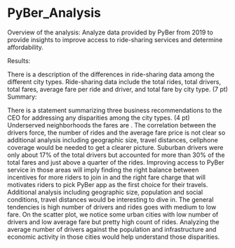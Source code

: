 # PyBer_Analysis
Overview of the analysis: Analyze data provided by PyBer from 2019 to provide insights to improve access to ride-sharing services and determine affordability.

Results:

There is a description of the differences in ride-sharing data among the different city types. Ride-sharing data include the total rides, total drivers, total fares, average fare per ride and driver, and total fare by city type. (7 pt)
Summary:

There is a statement summarizing three business recommendations to the CEO for addressing any disparities among the city types. (4 pt)
Underserved neighborhoods the fares are .
The correlation between the drivers force, the number of rides and the average fare price is not clear so additional analysis including geographic size, travel distances, cellphone coverage would be needed to get a clearer picture.
Suburban drivers were only about 17% of the total drivers but accounted for more than 30% of the total fares and just above a quarter of the rides.
Improving access to PyBer service in those areas will imply finding the right balance between incentives for more riders to join in and the right fare charge that will motivates riders to pick PyBer app as the first choice for their travels.
Additional analysis including geographic size, population and social conditions, travel distances would be interesting to dive in.
The general tendencies is high number of drivers and rides goes with medium to low fare.
On the scatter plot, we notice some urban cities with low number of drivers and low average fare but pretty high count of rides. Analyzing the average number of drivers against the population and infrastructure and economic activity in those cities would help understand those disparities.
